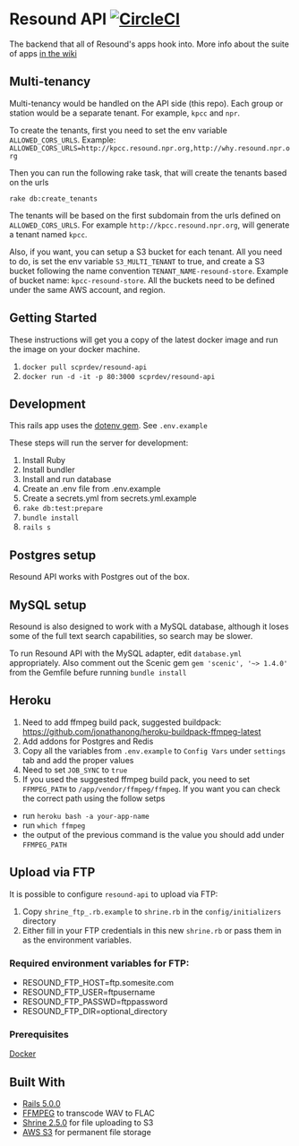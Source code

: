 # Resound API [![CircleCI](https://circleci.com/gh/ProjectResound/resound-api.svg?style=svg)](https://circleci.com/gh/ProjectResound/resound-api)
The backend that all of Resound's apps hook into. More info about the suite of apps [in the wiki](https://github.com/ProjectResound/planning/wiki)

## Multi-tenancy

Multi-tenancy would be handled on the API side (this repo).  Each group or station would be a separate tenant. For example, `kpcc` and `npr`.

To create the tenants, first you need to set the env variable `ALLOWED_CORS_URLS`.
Example: `ALLOWED_CORS_URLS=http://kpcc.resound.npr.org,http://why.resound.npr.org`

Then you can run the following rake task, that will create the tenants based on the urls
```
rake db:create_tenants
```
The tenants will be based on the first subdomain from the urls defined on `ALLOWED_CORS_URLS`.
For example `http://kpcc.resound.npr.org`, will generate a tenant named `kpcc`.

Also, if you want, you can setup a S3 bucket for each tenant.
All you need to do, is set the env variable `S3_MULTI_TENANT` to true, and create a S3 bucket following the
name convention `TENANT_NAME-resound-store`.
Example of bucket name: `kpcc-resound-store`.
All the buckets need to be defined under the same AWS account, and region.

## Getting Started
These instructions will get you a copy of the latest docker image and run the image
on your docker machine.

1. `docker pull scprdev/resound-api`
2. `docker run -d -it -p 80:3000 scprdev/resound-api`

## Development
This rails app uses the [dotenv gem](https://github.com/bkeepers/dotenv). See `.env.example`

These steps will run the server for development:
1. Install Ruby
1. Install bundler
1. Install and run database
1. Create an .env file from .env.example
1. Create a secrets.yml from secrets.yml.example
1. `rake db:test:prepare`
1. `bundle install`
1. `rails s`

## Postgres setup
Resound API works with Postgres out of the box.

## MySQL setup
Resound is also designed to work with a MySQL database, although it loses some of the full text search capabilities, so search may be slower.

To run Resound API with the MySQL adapter, edit `database.yml` appropriately. Also comment
out the Scenic gem `gem 'scenic', '~> 1.4.0'` from the Gemfile befure running `bundle install`

## Heroku
1. Need to add ffmpeg build pack, suggested buildpack: https://github.com/jonathanong/heroku-buildpack-ffmpeg-latest
2. Add addons for Postgres and Redis
3. Copy all the variables from `.env.example` to `Config Vars` under `settings` tab and add the proper values
4. Need to set `JOB_SYNC` to `true`
5. If you used the suggested ffmpeg build pack, you need to set `FFMPEG_PATH` to `/app/vendor/ffmpeg/ffmpeg`. If you want you can check the correct path using the follow setps
 * run `heroku bash -a your-app-name`
 * run `which ffmpeg`
 * the output of the previous command is the value you should add under `FFMPEG_PATH`

## Upload via FTP
It is possible to configure `resound-api` to upload via FTP:
1. Copy `shrine_ftp_.rb.example` to `shrine.rb` in the `config/initializers` directory
2. Either fill in your FTP credentials in this new `shrine.rb` or pass them in as the environment variables.

### Required environment variables for FTP:
* RESOUND_FTP_HOST=ftp.somesite.com
* RESOUND_FTP_USER=ftpusername
* RESOUND_FTP_PASSWD=ftppassword
* RESOUND_FTP_DIR=optional_directory

### Prerequisites

[Docker](https://www.docker.com/)


## Built With
* [Rails 5.0.0](http://rubyonrails.org/)
* [FFMPEG](http://ffmpeg.org) to transcode WAV to FLAC
* [Shrine 2.5.0](http://shrinerb.com/) for file uploading to S3
* [AWS S3](https://aws.amazon.com/s3/) for permanent file storage
